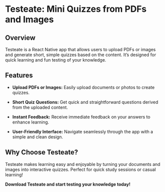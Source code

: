 # Testeate: Mini Quizzes from PDFs and Images

## Overview
Testeate is a React Native app that allows users to upload PDFs or images and generate short, simple quizzes based on the content. It’s designed for quick learning and fun testing of your knowledge.

## Features

- **Upload PDFs or Images:** Easily upload documents or photos to create quizzes.

- **Short Quiz Questions:** Get quick and straightforward questions derived from the uploaded content.

- **Instant Feedback:** Receive immediate feedback on your answers to enhance learning.

- **User-Friendly Interface:** Navigate seamlessly through the app with a simple and clean design.

## Why Choose Testeate?
Testeate makes learning easy and enjoyable by turning your documents and images into interactive quizzes. Perfect for quick study sessions or casual learning!

**Download Testeate and start testing your knowledge today!**

